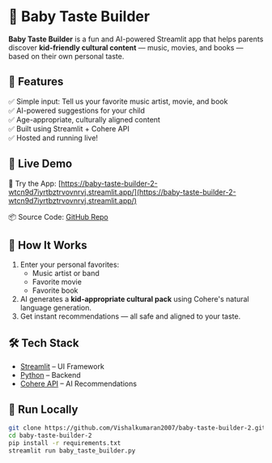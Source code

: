 # 👶 Baby Taste Builder

**Baby Taste Builder** is a fun and AI-powered Streamlit app that helps parents discover **kid-friendly cultural content** — music, movies, and books — based on their own personal taste.



## 🌟 Features

✅ Simple input: Tell us your favorite music artist, movie, and book  
✅ AI-powered suggestions for your child  
✅ Age-appropriate, culturally aligned content  
✅ Built using Streamlit + Cohere API  
✅ Hosted and running live!



## 🚀 Live Demo

🔗 Try the App: [https://baby-taste-builder-2-wtcn9d7iyrtbztrvovnrvj.streamlit.app/](https://baby-taste-builder-2-wtcn9d7iyrtbztrvovnrvj.streamlit.app/)

📦 Source Code: [GitHub Repo](https://github.com/Vishalkumaran2007/baby-taste-builder-2/tree/main)



## 🧠 How It Works

1. Enter your personal favorites:
   - Music artist or band  
   - Favorite movie  
   - Favorite book  
2. AI generates a **kid-appropriate cultural pack** using Cohere's natural language generation.
3. Get instant recommendations — all safe and aligned to your taste.



## 🛠️ Tech Stack

- [Streamlit](https://streamlit.io/) – UI Framework  
- [Python](https://www.python.org/) – Backend  
- [Cohere API](https://cohere.com/) – AI Recommendations  



## 🧪 Run Locally

```bash
git clone https://github.com/Vishalkumaran2007/baby-taste-builder-2.git
cd baby-taste-builder-2
pip install -r requirements.txt
streamlit run baby_taste_builder.py
